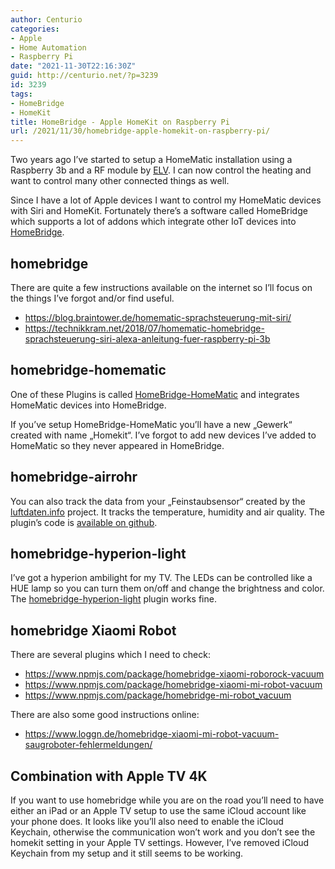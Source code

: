 ```yaml
---
author: Centurio
categories:
- Apple
- Home Automation
- Raspberry Pi
date: "2021-11-30T22:16:30Z"
guid: http://centurio.net/?p=3239
id: 3239
tags:
- HomeBridge
- HomeKit
title: HomeBridge - Apple HomeKit on Raspberry Pi
url: /2021/11/30/homebridge-apple-homekit-on-raspberry-pi/
---
```

Two years ago I&#8217;ve started to setup a HomeMatic installation using a Raspberry 3b and a RF module by [ELV](https://www.elv.de/elv-smart-home-zentrale-charly-starter-set-bausatz.html). I can now control the heating and want to control many other connected things as well.

Since I have a lot of Apple devices I want to control my HomeMatic devices with Siri and HomeKit. Fortunately there&#8217;s a software called HomeBridge which supports a lot of addons which integrate other IoT devices into [HomeBridge](https://github.com/nfarina/homebridge). 

## homebridge

There are quite a few instructions available on the internet so I&#8217;ll focus on the things I&#8217;ve forgot and/or find useful.

  * <https://blog.braintower.de/homematic-sprachsteuerung-mit-siri/>
  * <https://technikkram.net/2018/07/homematic-homebridge-sprachsteuerung-siri-alexa-anleitung-fuer-raspberry-pi-3b>

## homebridge-homematic

One of these Plugins is called [HomeBridge-HomeMatic](https://github.com/thkl/homebridge-homematic) and integrates HomeMatic devices into HomeBridge.

If you&#8217;ve setup HomeBridge-HomeMatic you&#8217;ll have a new &#8222;Gewerk&#8220; created with name &#8222;Homekit&#8220;. I&#8217;ve forgot to add new devices I&#8217;ve added to HomeMatic so they never appeared in HomeBridge.

## homebridge-airrohr

You can also track the data from your &#8222;Feinstaubsensor&#8220; created by the [luftdaten.info](https://luftdaten.info/en/home-en/) project. It tracks the temperature, humidity and air quality. The plugin&#8217;s code is [available on github](https://github.com/toto/homebridge-airrohr).

## homebridge-hyperion-light

I&#8217;ve got a hyperion ambilight for my TV. The LEDs can be controlled like a HUE lamp so you can turn them on/off and change the brightness and color. The [homebridge-hyperion-light](https://www.npmjs.com/package/homebridge-hyperion-light) plugin works fine.

## homebridge Xiaomi Robot

There are several plugins which I need to check:

  * https://www.npmjs.com/package/homebridge-xiaomi-roborock-vacuum
  * https://www.npmjs.com/package/homebridge-xiaomi-mi-robot-vacuum
  * https://www.npmjs.com/package/homebridge-mi-robot_vacuum

There are also some good instructions online:

  * https://www.loggn.de/homebridge-xiaomi-mi-robot-vacuum-saugroboter-fehlermeldungen/

## Combination with Apple TV 4K

If you want to use homebridge while you are on the road you&#8217;ll need to have either an iPad or an Apple TV setup to use the same iCloud account like your phone does. It looks like you&#8217;ll also need to enable the iCloud Keychain, otherwise the communication won&#8217;t work and you don&#8217;t see the homekit setting in your Apple TV settings. However, I&#8217;ve removed iCloud Keychain from my setup and it still seems to be working.